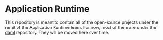 # Application Runtime

This repository is meant to contain all of the open-source projects under the
remit of the Application Runtime team. For now, most of them are under the
[daml] repository. They will be moved here over time.

[daml]: https://github.com/digital-asset/daml
